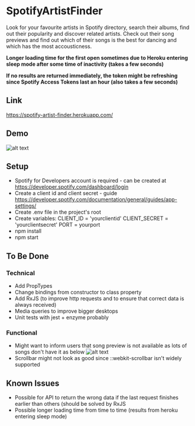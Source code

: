 # SpotifyArtistFinder
Look for your favourite artists in Spotify directory, search their albums, find out their popularity and discover related artists. Check out their song previews and find out which of their songs is the best for dancing and which has the most accousticness.

**Longer loading time for the first open sometimes due to Heroku entering sleep mode after some time of inactivity (takes a few seconds)**

**If no results are returned immediately, the token might be refreshing since Spotify Access Tokens last an hour (also takes a few seconds)**

## Link
https://spotify-artist-finder.herokuapp.com/

## Demo
![alt text](https://media.giphy.com/media/9IZRalYv29LeqcyI41/giphy.gif)

## Setup
- Spotify for Developers account is required - can be created at https://developer.spotify.com/dashboard/login
- Create a client id and client secret - guide https://developer.spotify.com/documentation/general/guides/app-settings/
- Create .env file in the project's root
- Create variables: 
CLIENT_ID = 'yourclientid'
CLIENT_SECRET = 'yourclientsecret'
PORT = yourport
- npm install
- npm start

## To Be Done
### Technical
- Add PropTypes
- Change bindings from constructor to class property
- Add RxJS (to improve http requests and to ensure that correct data is always received)
- Media queries to improve bigger desktops
- Unit tests with jest + enzyme probably

### Functional
- Might want to inform users that song preview is not available as lots of songs don't have it as below
![alt text](https://i.imgur.com/wkdamEz.png)
- Scrollbar might not look as good since ::webkit-scrollbar isn't widely supported

## Known Issues
- Possible for API to return the wrong data if the last request finishes earlier than others (should be solved by RxJS
- Possible longer loading time from time to time (results from heroku entering sleep mode)
